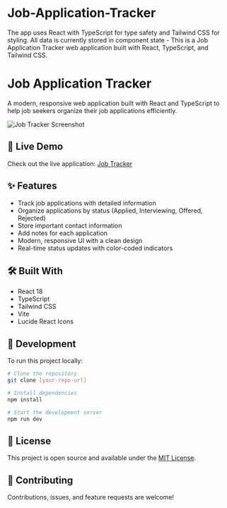 # Job-Application-Tracker
The app uses React with TypeScript for type safety and Tailwind CSS for styling. All data is currently stored in component state -  This is a Job Application Tracker web application built with React, TypeScript, and Tailwind CSS. 
# Job Application Tracker

A modern, responsive web application built with React and TypeScript to help job seekers organize their job applications efficiently.

![Job Tracker Screenshot](https://clever-kitten-c83382.netlify.app/screenshot.png)

## 🚀 Live Demo

Check out the live application: [Job Tracker](https://clever-kitten-c83382.netlify.app)

## ✨ Features

- Track job applications with detailed information
- Organize applications by status (Applied, Interviewing, Offered, Rejected)
- Store important contact information
- Add notes for each application
- Modern, responsive UI with a clean design
- Real-time status updates with color-coded indicators

## 🛠️ Built With

- React 18
- TypeScript
- Tailwind CSS
- Vite
- Lucide React Icons

## 🔧 Development

To run this project locally:

```bash
# Clone the repository
git clone [your-repo-url]

# Install dependencies
npm install

# Start the development server
npm run dev
```

## 📝 License

This project is open source and available under the [MIT License](LICENSE).

## 🤝 Contributing

Contributions, issues, and feature requests are welcome!
